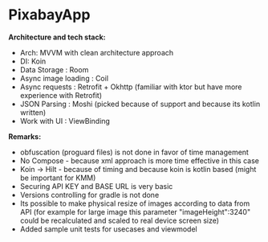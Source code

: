 # PixabayApp

**Architecture and tech stack:**

- Arch: MVVM with clean architecture approach
- DI: Koin
- Data Storage : Room
- Async image loading : Coil
- Async requests : Retrofit + Okhttp (familiar with ktor but have more experience with Retrofit)
- JSON Parsing : Moshi (picked because of support and because its kotlin written)
- Work with UI : ViewBinding

**Remarks:**

- obfuscation (proguard files) is not done in favor of time management
- No Compose - because xml approach is more time effective in this case
- Koin -> Hilt - because of timing and because koin is kotlin based (might be important for KMM)
- Securing API KEY and BASE URL is very basic
- Versions controlling for gradle is not done
- Its possible to make physical resize of images according to data from API (for example for large
  image this parameter  "imageHeight":3240" could be recalculated and scaled to real device
  screen size)
- Added sample unit tests for usecases and viewmodel

